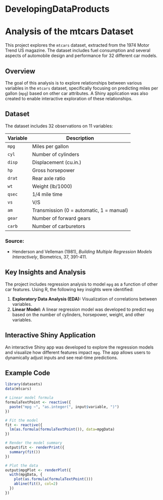 # DevelopingDataProducts
# Analysis of the mtcars Dataset

This project explores the `mtcars` dataset, extracted from the 1974 Motor Trend US magazine. The dataset includes fuel consumption and several aspects of automobile design and performance for 32 different car models.

## Overview

The goal of this analysis is to explore relationships between various variables in the `mtcars` dataset, specifically focusing on predicting miles per gallon (`mpg`) based on other car attributes. A Shiny application was also created to enable interactive exploration of these relationships.

## Dataset

The dataset includes 32 observations on 11 variables:

| Variable | Description |
|----------|-------------|
| `mpg`    | Miles per gallon |
| `cyl`    | Number of cylinders |
| `disp`   | Displacement (cu.in.) |
| `hp`     | Gross horsepower |
| `drat`   | Rear axle ratio |
| `wt`     | Weight (lb/1000) |
| `qsec`   | 1/4 mile time |
| `vs`     | V/S |
| `am`     | Transmission (0 = automatic, 1 = manual) |
| `gear`   | Number of forward gears |
| `carb`   | Number of carburetors |

### Source:
- Henderson and Velleman (1981), *Building Multiple Regression Models Interactively*, Biometrics, 37, 391-411.

## Key Insights and Analysis

The project includes regression analysis to model `mpg` as a function of other car features. Using R, the following key insights were identified:

1. **Exploratory Data Analysis (EDA):** Visualization of correlations between variables.
2. **Linear Model:** A linear regression model was developed to predict `mpg` based on the number of cylinders, horsepower, weight, and other variables.

## Interactive Shiny Application

An interactive Shiny app was developed to explore the regression models and visualize how different features impact `mpg`. The app allows users to dynamically adjust inputs and see real-time predictions.

## Example Code

```r
library(datasets)
data(mtcars)

# Linear model formula
formulaTextPoint <- reactive({
  paste("mpg ~", "as.integer(", input$variable, ")")
})

# Fit the model
fit <- reactive({
  lm(as.formula(formulaTextPoint()), data=mpgData)
})

# Render the model summary
output$fit <- renderPrint({
  summary(fit())
})

# Plot the data
output$mpgPlot <- renderPlot({
  with(mpgData, {
    plot(as.formula(formulaTextPoint()))
    abline(fit(), col=2)
  })
})
